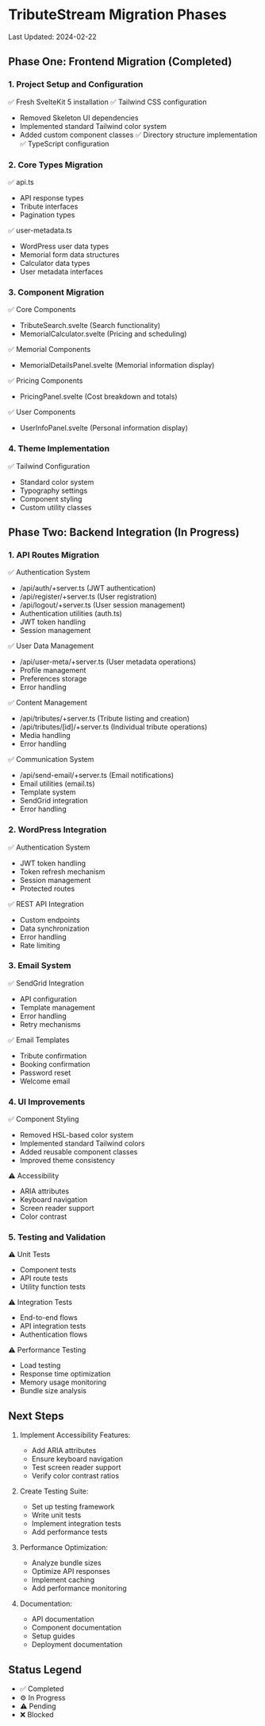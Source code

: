 # TributeStream Migration Phases

Last Updated: 2024-02-22

## Phase One: Frontend Migration (Completed)

### 1. Project Setup and Configuration
✅ Fresh SvelteKit 5 installation
✅ Tailwind CSS configuration
  - Removed Skeleton UI dependencies
  - Implemented standard Tailwind color system
  - Added custom component classes
✅ Directory structure implementation
✅ TypeScript configuration

### 2. Core Types Migration
✅ api.ts
- API response types
- Tribute interfaces
- Pagination types

✅ user-metadata.ts
- WordPress user data types
- Memorial form data structures
- Calculator data types
- User metadata interfaces

### 3. Component Migration
✅ Core Components
- TributeSearch.svelte (Search functionality)
- MemorialCalculator.svelte (Pricing and scheduling)

✅ Memorial Components
- MemorialDetailsPanel.svelte (Memorial information display)

✅ Pricing Components
- PricingPanel.svelte (Cost breakdown and totals)

✅ User Components
- UserInfoPanel.svelte (Personal information display)

### 4. Theme Implementation
✅ Tailwind Configuration
- Standard color system
- Typography settings
- Component styling
- Custom utility classes

## Phase Two: Backend Integration (In Progress)

### 1. API Routes Migration
✅ Authentication System
- /api/auth/+server.ts (JWT authentication)
- /api/register/+server.ts (User registration)
- /api/logout/+server.ts (User session management)
- Authentication utilities (auth.ts)
- JWT token handling
- Session management

✅ User Data Management
- /api/user-meta/+server.ts (User metadata operations)
- Profile management
- Preferences storage
- Error handling

✅ Content Management
- /api/tributes/+server.ts (Tribute listing and creation)
- /api/tributes/[id]/+server.ts (Individual tribute operations)
- Media handling
- Error handling

✅ Communication System
- /api/send-email/+server.ts (Email notifications)
- Email utilities (email.ts)
- Template system
- SendGrid integration
- Error handling

### 2. WordPress Integration
✅ Authentication System
- JWT token handling
- Token refresh mechanism
- Session management
- Protected routes

✅ REST API Integration
- Custom endpoints
- Data synchronization
- Error handling
- Rate limiting

### 3. Email System
✅ SendGrid Integration
- API configuration
- Template management
- Error handling
- Retry mechanisms

✅ Email Templates
- Tribute confirmation
- Booking confirmation
- Password reset
- Welcome email

### 4. UI Improvements
✅ Component Styling
- Removed HSL-based color system
- Implemented standard Tailwind colors
- Added reusable component classes
- Improved theme consistency

⚠️ Accessibility
- ARIA attributes
- Keyboard navigation
- Screen reader support
- Color contrast

### 5. Testing and Validation
⚠️ Unit Tests
- Component tests
- API route tests
- Utility function tests

⚠️ Integration Tests
- End-to-end flows
- API integration tests
- Authentication flows

⚠️ Performance Testing
- Load testing
- Response time optimization
- Memory usage monitoring
- Bundle size analysis

## Next Steps

1. Implement Accessibility Features:
   - Add ARIA attributes
   - Ensure keyboard navigation
   - Test screen reader support
   - Verify color contrast ratios

2. Create Testing Suite:
   - Set up testing framework
   - Write unit tests
   - Implement integration tests
   - Add performance tests

3. Performance Optimization:
   - Analyze bundle sizes
   - Optimize API responses
   - Implement caching
   - Add performance monitoring

4. Documentation:
   - API documentation
   - Component documentation
   - Setup guides
   - Deployment documentation

## Status Legend
- ✅ Completed
- ⚙️ In Progress
- ⚠️ Pending
- ❌ Blocked
